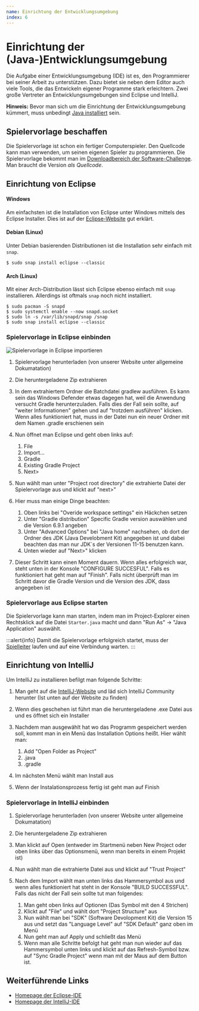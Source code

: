 ```yaml
---
name: Einrichtung der Entwicklungsumgebung
index: 6
---
```


# Einrichtung der (Java-)Entwicklungsumgebung

Die Aufgabe einer Entwicklungsumgebung (IDE) ist es, den Programmierer
bei seiner Arbeit zu unterstützen. Dazu bietet sie neben dem Editor auch
viele Tools, die das Entwickeln eigener Programme stark erleichtern.
Zwei große Vertreter an Entwicklungsumgebungen sind Eclipse und
IntelliJ.

**Hinweis:** Bevor man sich um die Einrichtung der Entwicklungsumgebung
kümmert, muss unbedingt [Java installiert](installation-von-java) sein.

## Spielervorlage beschaffen

Die Spielervorlage ist schon ein fertiger Computerspieler. Den Quellcode kann man verwenden, 
um seinen eigenen Spieler zu programmieren. 
Die Spielervorlage bekommt man im 
[Downloadbereich der Software-Challenge](https://software-challenge.de/dokumentation-und-material).
Man braucht die Version
*als Quellcode*.

## Einrichtung von Eclipse

#### Windows

Am einfachsten ist die Installation von Eclipse unter Windows mittels des Eclipse Installer. 
Dies ist auf der [Eclipse-Website](https://www.eclipse.org/downloads/packages/installer) gut erklärt.

#### Debian (Linux)
Unter Debian basierenden Distributionen ist die Installation sehr einfach mit `snap`.
```shell
$ sudo snap install eclipse --classic
```

#### Arch (Linux)
Mit einer Arch-Distribution lässt sich Eclipse ebenso einfach mit `snap` installieren. Allerdings ist oftmals `snap` noch nicht installiert.
```shell
$ sudo pacman -S snapd
$ sudo systemctl enable --now snapd.socket
$ sudo ln -s /var/lib/snapd/snap /snap
$ sudo snap install eclipse --classic
```

### Spielervorlage in Eclipse einbinden

![Spielervorlage in Eclipse importieren](/images/eclipse_import_project.jpg)

1.  Spielervorlage herunterladen (von unserer Website unter allgemeine Dokumatation)

2.  Die heruntergeladene Zip extrahieren

3.  In dem extrahiertem Ordner die Batchdatei gradlew ausführen. Es kann
    sein das Windows Defender etwas dagegen hat, weil die Anwendung versucht 
    Gradle herunterzuladen. Falls dies der Fall sein sollte, auf 
    "weiter Informationen" gehen und auf "trotzdem ausführen" klicken. Wenn 
    alles funktioniert hat, muss in der Datei nun ein neuer Ordner mit dem Namen 
    .gradle erschienen sein

4.  Nun öffnet man Eclipse und geht oben links auf:
    1.  File
    2.  Import...
    3.  Gradle
    4.  Existing Gradle Project
    5.  Next>
   
5.  Nun wählt man unter "Project root directory" die extrahierte Datei der Spielervorlage aus und klickt auf "next>"

6.  Hier muss man einige Dinge beachten:
    1.  Oben links bei "Overide workspace settings" ein Häckchen setzen
    2.  Unter "Gradle distribution" Specific Gradle version auswählen und die Version 6.9.1 angeben
    3.  Unter "Advanced Options" bei "Java home" nachsehen, ob dort der Ordner des 
        JDK (Java Develobment Kit) angegeben ist und dabei beachten das man nur 
        JDK´s der Versionen 11-15 benutzen kann.
    4.  Unten wieder auf "Next>" klicken

7. Dieser Schritt kann einen Moment dauern. Wenn alles erfolgreich war,
    steht unten in der Konsole "CONFIGURE SUCCESFUL". Falls es funktioniert 
    hat geht man auf "Finish". Falls nicht überprüft man im Schritt davor 
    die Gradle Version und die Version des JDK, dass angegeben ist

### Spielervorlage aus Eclipse starten

Die Spielervorlage kann man starten, indem man im Project-Explorer einen
Rechtsklick auf die Datei `Starter.java` macht und dann "Run As" → "Java
Application" auswählt.

:::alert{info}
Damit die Spielervorlage erfolgreich startet, muss der
[Spielleiter](/grundlagen/server) laufen und auf eine Verbindung warten.
:::

## Einrichtung von IntelliJ

Um IntelliJ zu installieren befilgt man folgende Schritte:

1. Man geht auf die [IntelliJ-Website](https://www.jetbrains.com/idea/download/?section=windows) 
    und läd sich IntelliJ Community herunter (Ist unten auf der Website zu finden)

2. Wenn dies geschehen ist führt man die heruntergeladene .exe Datei
   aus und es öffnet sich ein Installer

3. Nachdem man ausgewählt hat wo das Programm gespeichert werden soll,
    kommt man in ein Menü das Installation Options heißt. Hier wählt man:
    1. Add "Open Folder as Project"
    2. .java
    3. .gradle 
   
4. Im nächsten Menü wählt man Install aus

5. Wenn der Instalationsprozess fertig ist geht man auf Finish


### Spielervorlage in IntelliJ einbinden

1. Spielervorlage herunterladen (von unserer Website unter allgemeine Dokumatation)

2. Die heruntergeladene Zip extrahieren

3. Man klickt auf Open (entweder im Startmenü neben New Project oder 
   oben links über das Optionsmenü, wenn man bereits in einem Projekt ist)

4. Nun wählt man die extrahierte Datei aus und klickt auf "Trust Project"

5. Nach dem Import wählt man unten links das Hammersymbol aus und wenn 
   alles funktioniert hat steht in der Konsole "BUILD SUCCESSFUL". Falls 
   das nicht der Fall sein sollte tut man folgendes:

   1. Man geht oben links auf Optionen (Das Symbol mit den 4 Strichen)
   2. Klickt auf "File" und wählt dort "Project Structure" aus
   3. Nun wählt man bei "SDK" (Software Devolopment Kit) die Version 15 
      aus und setzt das "Language Level"  auf "SDK Default" ganz oben im Menü
   4. Nun geht man auf Apply und schließt das Menü
   5. Wenn man alle Schritte befolgt hat geht man nun wieder auf das Hammersymbol 
      unten links und klickt auf das Refresh-Symbol bzw. auf "Sync Gradle Project" 
      wenn man mit der Maus auf dem Button ist.

## Weiterführende Links

-   [Homepage der Eclipse-IDE](http://www.eclipse.org)
-   [Homepage der IntelliJ-IDE](https://www.jetbrains.com/de-de/idea/)